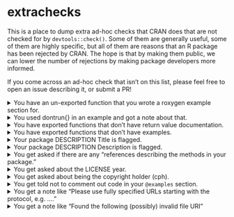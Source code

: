 
<!-- README.md is generated from README.Rmd. Please edit that file -->

# extrachecks

This is a place to dump extra ad-hoc checks that CRAN does that are not
checked for by `devtools::check()`. Some of them are generally useful,
some of them are highly specific, but all of them are reasons that an R
package has been rejected by CRAN. The hope is that by making them
public, we can lower the number of rejections by making package
developers more informed.

If you come across an ad-hoc check that isn’t on this list, please feel
free to open an issue describing it, or submit a PR!

<details>
<summary>
You have an un-exported function that you wrote a roxygen example
section for.
</summary>

If you have written a roxygen example section for un-exported functions,
your example section must call those functions with `:::` like
`pkg:::my_fun()`.

Alternatively, you can use the roxygen tag `@noRd` to suppress the
creation of the `.Rd` file.
</details>
<details>
<summary>
You used dontrun{} in an example and got a note about that.
</summary>

`\dontrun{}` should only be used if the example really cannot be
executed (e.g. because of missing additional software, missing API keys,
…) by the user. If you want to include an example that errors, and you
want to show the error, wrap the call in `try()`.

Sometimes it is useful to create a custom predicate function
(e.g. `googlesheets4::sheets_has_token()`) that tests for a
prerequisite. Then such examples can be placed inside an `if () {...`
instead of `\dontrun{}`. Instead of a custom predicate, sometimes
`interactive()` can be used as the condition.
</details>
<details>
<summary>
You have exported functions that don’t have return value documentation.
</summary>

This is a fairly new check that CRAN is being much stricter on. You must
provide return value documentation for all exported functions now. If
you use roxygen2, use the tag `@return`.

This note is also applicable if your function has no return value: “If a
function does not return a value, please document that too,
e.g. `\value{None}`.”
</details>
<details>
<summary>
You have exported functions that don’t have examples.
</summary>

This is similar to the problem about return value documentation, but
slightly less strict. If your exported function has a meaningful return
value, then it will almost definitely require an examples section. Use
the roxygen2 tag `@examples` to create one.

I have seen exceptions with functions that are used for their side
effects. For example, `hardhat::create_modeling_package()` creates a new
directory, which you would not want to include in an example section
(which CRAN runs in their regular checks). I didn’t include any examples
there, and it was accepted.
</details>
<details>
<summary>
Your package DESCRIPTION Title is flagged.
</summary>

There can be a number of problems here:

-   You must use title case with package Titles, generally capitalizing
    all words except articles like ‘a’ and ‘the’.

-   I’ve been flagged for a “redundant” title. I had: “A Toolkit for the
    Construction of Modeling Packages” which was flagged since “Toolkit
    for” seemed redundant. I changed it to “Construct Modeling Packages”
    and was accepted.

-   You generally have to put all software / package names in quotes.
    For example, the riingo package is an interface to Tiingo’s stock
    price api:
    <https://github.com/business-science/riingo/blob/a19c662d9a2acb526a15d119e00afcd3fdc7c24c/DESCRIPTION#L3>

</details>
<details>
<summary>
Your package DESCRIPTION Description is flagged.
</summary>

There can be a number of problems here:

> The Description field is intended to be a (one paragraph) description
> of what the package does and why it may be useful. Please elaborate.

In this case my description was 1 sentence, which I had to expand into a
3-4 sentence paragraph with a broader description of the types of
problems the package intended to help with.

> Please only double quote publication titles in the description of the
> DESCRIPTION file.

In this case I previously had a sentence that contained: ‘…, like “the
first Monday of December”’. I just removed the double quotes.

> Functions do not need to be put in single quotes, just packages,
> software names and API names. ‘case\_when()’ -&gt; case\_when()

In the Description, function names should not be placed in quotes. This
is reserved for packages and software names. Reported by @rossellhayes.

> Please always explain all acronyms/abbreviations in the description
> text in the Description field of the DESCRIPTION file. e.g. X-SAMPA

In the Description, all acronyms must be fully expanded the first time
they are mentioned, no matter how innocuous they seem. This acronym was
expanded to “Extended Speech Assessment Methods Phonetic Alphabet”,
which was then accepted by CRAN. Reported by @rossellhayes.
</details>
<details>
<summary>
You get asked if there are any “references describing the methods in
your package.”
</summary>

This comment normally comes as the following standard block of text:

> If there are references describing the methods in your package, please
> add these in the description field of your DESCRIPTION file in the
> form authors (year) &lt;doi:…&gt; authors (year) &lt;arXiv:…&gt;
> authors (year, ISBN:…) or if those are not available: &lt;https:…&gt;
> with no space after ‘doi:’, ‘arXiv:’, ‘https:’ and angle brackets for
> auto-linking. (If you want to add a title as well please put it in
> quotes: “Title”)

If there are no references, just nicely reply to the email and tell them
that you don’t have any. If this was the only note then it should be
accepted soon after, without going through another full review.

I have not found a good way to get them to accept a new package without
getting this note on the first round of checks. Possibly you could
include a preemptive note about it in your `cran-comments.md` file,
explaining that there are no references for the package.
</details>
<details>
<summary>
You get asked about the LICENSE year.
</summary>

I worked on a package in 2019, and then sent it in in 2020. I got the
following question back:

> Should the year in the LICENSE file be updated?

I updated the license year to 2020 and resubmit the package in. I then
nicely replied directly to my reviewer and thanked them for catching the
year discrepancy, and then asked them if they could help me push the
package through without needing another review, since that was the only
change that had to be made.
</details>
<details>
<summary>
You get asked about being the copyright holder (cph).
</summary>

Submitted by @dirkschumacher, who got this comment:

> You also seem to be a copyright holder \[cph\]. Please add this
> information to the <Authors@R> field.

Even if you are the only author and no other copyright information is
given, always add a \[cph\] role to your Authors field.
</details>
<details>
<summary>
You get told not to comment out code in your <code>@examples</code>
section.
</summary>

I had originally commented out some code in an example that would
otherwise modify the global state. I wanted to talk about the code
without having the user accidentally run it. I received the following
message on submission:

> Examples/code lines in examples should never be commented out. Ideally
> find toy examples that can be regularly executed and checked. Lengthy
> examples (&gt; 5 sec), can be wrapped in `\donttest{}`. If you don’t
> want your code to be executed but still visible to the user, use
> `\dontrun{}`.

I didn’t want any of these options, so I removed the code from the
examples section entirely and just mentioned it in the `@details`
section instead.
</details>
<details>
<summary>
You get a note like “Please use fully specified URLs starting with the
protocol, e.g. <https://>….”
</summary>

CRAN checks for https URLs and will not allow any http links.

Reported by @pnovack-gottshall, who had two URLs that were flagged. The
first was `paleobiodb.org/`, which was flagged because it needed
`https://` in front. The second was an http URL, which was flagged
because it needed to be https.
</details>
<details>
<summary>
You get a note like “Found the following (possibly) invalid file URI”
</summary>

You might have a relative link that doesn’t exist in the actual built R
package. Originally reported by @RMHogervorst, who had a link to
`CODE_OF_CONDUCT.md` in the README, and received the following message:

    Found the following (possibly) invalid file URI:
         URI: CODE_OF_CONDUCT.md
           From: README.md

In this case, the `.Rbuildignore` file ignored the `CODE_OF_CONDUCT.md`
file, so it didn’t exist after building the R package, meaning that the
link didn’t work. This can probably be fixed by just removing this file
from the `.Rbuildignore`. Alternatively,
`usethis::use_code_of_conduct()` will generate a section to add to your
README that doesn’t have any relative links.
</details>

